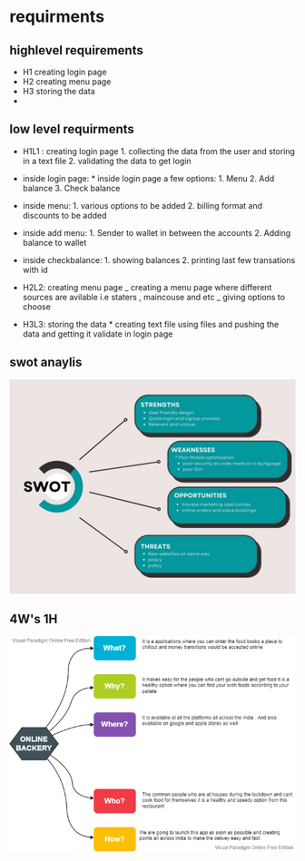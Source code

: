 # requirments

## highlevel requirements

- H1 creating login page
- H2 creating menu page
- H3 storing the data
-

## low level requirments

- H1L1 : creating login page 1. collecting the data from the user and storing in a text file 2. validating the data to get login
- inside login page: \* inside login page a few options: 1. Menu 2. Add balance 3. Check balance
- inside menu: 1. various options to be added 2. billing format and discounts to be added
- inside add menu: 1. Sender to wallet in between the accounts 2. Adding balance to wallet
- inside checkbalance: 1. showing balances 2. printing last few transations with id

- H2L2: creating menu page
  _ creating a menu page where different sources are avilable i.e staters , maincouse and etc
  _ giving options to choose

- H3L3: storing the data \* creating text file using files and pushing the data and getting it validate in login page

## swot anaylis

![SWOT](https://github.com/aravind667/M1_Backery_app/blob/main/1_Requirements/User%20friendly%20desgin%20Quick%20login%20and%20signup%20process.jpg)

## 4W's 1H

![4W_1H](https://github.com/aravind667/M1_Backery_app/blob/e9593a1b49f27d1c94e02a1d9d6f8ddd3f1d3b2e/1_Requirements/4w1h.png)
